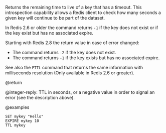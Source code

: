 Returns the remaining time to live of a key that has a timeout. This
introspection capability allows a Redis client to check how many seconds a given
key will continue to be part of the dataset.

In Redis 2.6 or older the command returns `-1` if the key does not exist or if
the key exist but has no associated expire.

Starting with Redis 2.8 the return value in case of error changed:

- The command returns `-2` if the key does not exist.
- The command returns `-1` if the key exists but has no associated expire.

See also the `PTTL` command that returns the same information with milliseconds
resolution (Only available in Redis 2.6 or greater).

@return

@integer-reply: TTL in seconds, or a negative value in order to signal an error
(see the description above).

@examples

```cli
SET mykey "Hello"
EXPIRE mykey 10
TTL mykey
```

